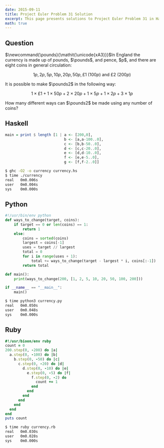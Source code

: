 ```yaml
---
date: 2015-09-11
title: Project Euler Problem 31 Solution
excerpt: This page presents solutions to Project Euler Problem 31 in Haskell, Python and Ruby.
math: true
---
```



## Question

<p>
$\newcommand{\pounds}{\mathit{\unicode{xA3}}}$In England the currency is made up of pounds, $\pounds$, and pence, $p$, and there are eight coins in general circulation:
</p>

$$1p, 2p, 5p, 10p, 20p, 50p, \pounds1 \: (100p) \text{ and } \pounds2 \: (200p)$$

<p>
It is possible to make $\pounds2$ in the following way:
</p>

$$1\times\pounds1 + 1\times50p + 2\times20p + 1\times5p + 1\times2p + 3\times1p$$

<p>
How many different ways can $\pounds2$ be made using any number of coins?
</p>






## Haskell

```haskell
main = print $ length [1 | a <- [200,0],
                           b <- [a,a-100..0],
                           c <- [b,b-50..0],
                           d <- [c,c-20..0],
                           e <- [d,d-10..0],
                           f <- [e,e-5..0],
                           g <- [f,f-2..0]]
```


```bash
$ ghc -O2 -o currency currency.hs
$ time ./currency
real   0m0.006s
user   0m0.004s
sys    0m0.000s
```



## Python

```python
#!/usr/bin/env python
def ways_to_change(target, coins):
    if target == 0 or len(coins) == 1:
        return 1
    else:
        coins = sorted(coins)
        largest = coins[-1]
        uses = target // largest
        total = 0
        for i in range(uses + 1):
            total += ways_to_change(target - largest * i, coins[:-1])
        return total

def main():
    print(ways_to_change(200, [1, 2, 5, 10, 20, 50, 100, 200]))

if __name__ == "__main__":
    main()
```


```bash
$ time python3 currency.py
real   0m0.050s
user   0m0.048s
sys    0m0.000s
```



## Ruby

```ruby
#!/usr/bioon/env ruby
count = 0
200.step(0, -200) do |a|
  a.step(0, -100) do |b|
    b.step(0, -50) do |c|
      c.step(0, -20) do |d|
        d.step(0, -10) do |e|
          e.step(0, -5) do |f|
            f.step(0, -2) do
              count += 1
            end
          end
        end
      end
    end
  end
end
puts count
```


```bash
$ time ruby currency.rb
real   0m0.030s
user   0m0.028s
sys    0m0.000s
```


